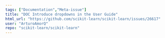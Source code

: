 ```yaml
---
tags: ["Documentation","Meta-issue"]
title: "DOC Introduce dropdowns in the User Guide"
html_url: "https://github.com/scikit-learn/scikit-learn/issues/26617"
user: "ArturoAmorQ"
repo: "scikit-learn/scikit-learn"
---
```


